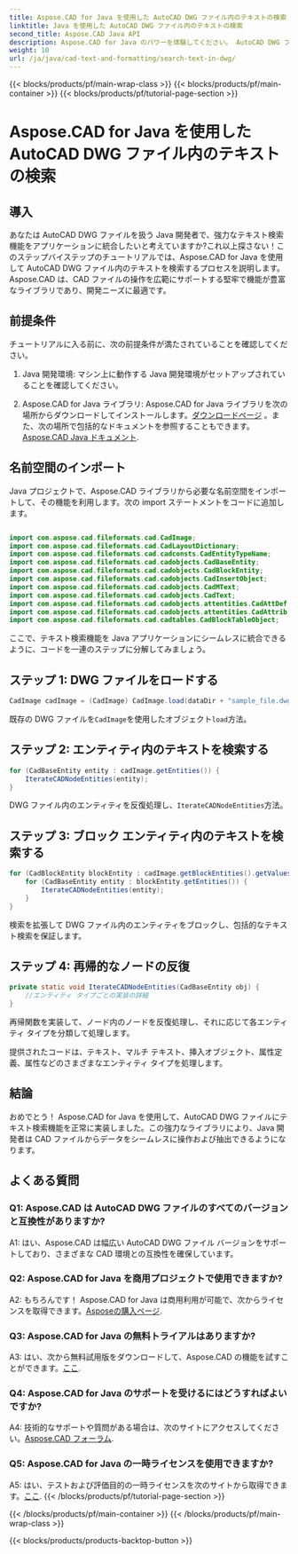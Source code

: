 ```yaml
---
title: Aspose.CAD for Java を使用した AutoCAD DWG ファイル内のテキストの検索
linktitle: Java を使用した AutoCAD DWG ファイル内のテキストの検索
second_title: Aspose.CAD Java API
description: Aspose.CAD for Java のパワーを体験してください。 AutoCAD DWG ファイル内のテキストを効率的に検索します。ライブラリをダウンロードして、CAD アプリケーションを強化します。
weight: 10
url: /ja/java/cad-text-and-formatting/search-text-in-dwg/
---
```


{{< blocks/products/pf/main-wrap-class >}}
{{< blocks/products/pf/main-container >}}
{{< blocks/products/pf/tutorial-page-section >}}

# Aspose.CAD for Java を使用した AutoCAD DWG ファイル内のテキストの検索

## 導入

あなたは AutoCAD DWG ファイルを扱う Java 開発者で、強力なテキスト検索機能をアプリケーションに統合したいと考えていますか?これ以上探さない！このステップバイステップのチュートリアルでは、Aspose.CAD for Java を使用して AutoCAD DWG ファイル内のテキストを検索するプロセスを説明します。 Aspose.CAD は、CAD ファイルの操作を広範にサポートする堅牢で機能が豊富なライブラリであり、開発ニーズに最適です。

## 前提条件

チュートリアルに入る前に、次の前提条件が満たされていることを確認してください。

1. Java 開発環境: マシン上に動作する Java 開発環境がセットアップされていることを確認してください。

2.  Aspose.CAD for Java ライブラリ: Aspose.CAD for Java ライブラリを次の場所からダウンロードしてインストールします。[ダウンロードページ](https://releases.aspose.com/cad/java/) 。また、次の場所で包括的なドキュメントを参照することもできます。[Aspose.CAD Java ドキュメント](https://reference.aspose.com/cad/java/).

## 名前空間のインポート

Java プロジェクトで、Aspose.CAD ライブラリから必要な名前空間をインポートして、その機能を利用します。次の import ステートメントをコードに追加します。

```java

import com.aspose.cad.fileformats.cad.CadImage;
import com.aspose.cad.fileformats.cad.CadLayoutDictionary;
import com.aspose.cad.fileformats.cad.cadconsts.CadEntityTypeName;
import com.aspose.cad.fileformats.cad.cadobjects.CadBaseEntity;
import com.aspose.cad.fileformats.cad.cadobjects.CadBlockEntity;
import com.aspose.cad.fileformats.cad.cadobjects.CadInsertObject;
import com.aspose.cad.fileformats.cad.cadobjects.CadMText;
import com.aspose.cad.fileformats.cad.cadobjects.CadText;
import com.aspose.cad.fileformats.cad.cadobjects.attentities.CadAttDef;
import com.aspose.cad.fileformats.cad.cadobjects.attentities.CadAttrib;
import com.aspose.cad.fileformats.cad.cadtables.CadBlockTableObject;
```

ここで、テキスト検索機能を Java アプリケーションにシームレスに統合できるように、コードを一連のステップに分解してみましょう。

## ステップ 1: DWG ファイルをロードする

```java
CadImage cadImage = (CadImage) CadImage.load(dataDir + "sample_file.dwg");
```

既存の DWG ファイルを`CadImage`を使用したオブジェクト`load`方法。

## ステップ 2: エンティティ内のテキストを検索する

```java
for (CadBaseEntity entity : cadImage.getEntities()) {
    IterateCADNodeEntities(entity);
}
```

DWG ファイル内のエンティティを反復処理し、`IterateCADNodeEntities`方法。

## ステップ 3: ブロック エンティティ内のテキストを検索する

```java
for (CadBlockEntity blockEntity : cadImage.getBlockEntities().getValues()) {
    for (CadBaseEntity entity : blockEntity.getEntities()) {
        IterateCADNodeEntities(entity);
    }
}
```

検索を拡張して DWG ファイル内のエンティティをブロックし、包括的なテキスト検索を保証します。

## ステップ 4: 再帰的なノードの反復

```java
private static void IterateCADNodeEntities(CadBaseEntity obj) {
    //エンティティ タイプごとの実装の詳細
}
```

再帰関数を実装して、ノード内のノードを反復処理し、それに応じて各エンティティ タイプを分類して処理します。

提供されたコードは、テキスト、マルチ テキスト、挿入オブジェクト、属性定義、属性などのさまざまなエンティティ タイプを処理します。

## 結論

おめでとう！ Aspose.CAD for Java を使用して、AutoCAD DWG ファイルにテキスト検索機能を正常に実装しました。この強力なライブラリにより、Java 開発者は CAD ファイルからデータをシームレスに操作および抽出できるようになります。

## よくある質問

### Q1: Aspose.CAD は AutoCAD DWG ファイルのすべてのバージョンと互換性がありますか?

A1: はい、Aspose.CAD は幅広い AutoCAD DWG ファイル バージョンをサポートしており、さまざまな CAD 環境との互換性を確保しています。

### Q2: Aspose.CAD for Java を商用プロジェクトで使用できますか?

 A2: もちろんです！ Aspose.CAD for Java は商用利用が可能で、次からライセンスを取得できます。[Asposeの購入ページ](https://purchase.aspose.com/buy).

### Q3: Aspose.CAD for Java の無料トライアルはありますか?

A3: はい、次から無料試用版をダウンロードして、Aspose.CAD の機能を試すことができます。[ここ](https://releases.aspose.com/).

### Q4: Aspose.CAD for Java のサポートを受けるにはどうすればよいですか?

 A4: 技術的なサポートや質問がある場合は、次のサイトにアクセスしてください。[Aspose.CAD フォーラム](https://forum.aspose.com/c/cad/19).

### Q5: Aspose.CAD for Java の一時ライセンスを使用できますか?

 A5: はい、テストおよび評価目的の一時ライセンスを次のサイトから取得できます。[ここ](https://purchase.aspose.com/temporary-license/).
{{< /blocks/products/pf/tutorial-page-section >}}

{{< /blocks/products/pf/main-container >}}
{{< /blocks/products/pf/main-wrap-class >}}

{{< blocks/products/products-backtop-button >}}

